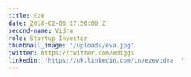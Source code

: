 ```yaml
---
title: Eze
date: 2018-02-06 17:50:00 Z
second-name: Vidra
role: Startup Investor
thumbnail_image: "/uploads/eva.jpg"
twitter: https://twitter.com/ediggs
linkedin: 'https://uk.linkedin.com/in/ezevidra  '
---
```


